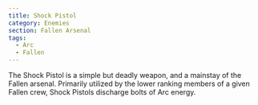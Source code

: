 ```yaml
---
title: Shock Pistol
category: Enemies
section: Fallen Arsenal
tags:
  - Arc
  - Fallen
---
```


The Shock Pistol is a simple but deadly weapon, and a mainstay of the Fallen arsenal. Primarily utilized by the lower ranking members of a given Fallen crew, Shock Pistols discharge bolts of Arc energy.
